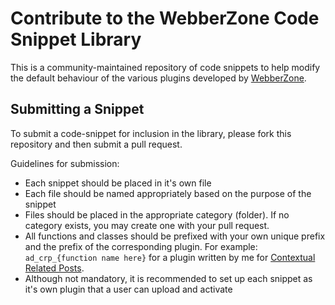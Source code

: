 # Contribute to the WebberZone Code Snippet Library

This is a community-maintained repository of code snippets to help modify the default behaviour of the various plugins developed by [WebberZone](https://github.com/WebberZone/).

## Submitting a Snippet

To submit a code-snippet for inclusion in the library, please fork this repository and then submit a pull request.

Guidelines for submission:

- Each snippet should be placed in it's own file
- Each file should be named appropriately based on the purpose of the snippet
- Files should be placed in the appropriate category (folder). If no category exists, you may create one with your pull request.
- All functions and classes should be prefixed with your own unique prefix and the prefix of the corresponding plugin. For example: `ad_crp_{function name here}` for a plugin written by me for [Contextual Related Posts](https://github.com/WebberZone/contextual-related-posts).
- Although not mandatory, it is recommended to set up each snippet as it's own plugin that a user can upload and activate
